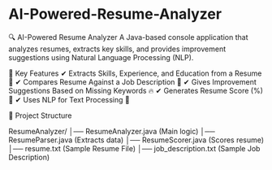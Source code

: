# AI-Powered-Resume-Analyzer



🔍 AI-Powered Resume Analyzer 
A Java-based console application that analyzes resumes, extracts key skills, and provides improvement suggestions using Natural Language Processing (NLP).

📌 Key Features
✔ Extracts Skills, Experience, and Education from a Resume 📄
✔ Compares Resume Against a Job Description 🏢
✔ Gives Improvement Suggestions Based on Missing Keywords 🔥
✔ Generates Resume Score (%) 🎯
✔ Uses NLP for Text Processing 🧠

📂 Project Structure

ResumeAnalyzer/
│── ResumeAnalyzer.java   (Main logic)
│── ResumeParser.java     (Extracts data)
│── ResumeScorer.java     (Scores resume)
│── resume.txt            (Sample Resume File)
│── job_description.txt   (Sample Job Description)
